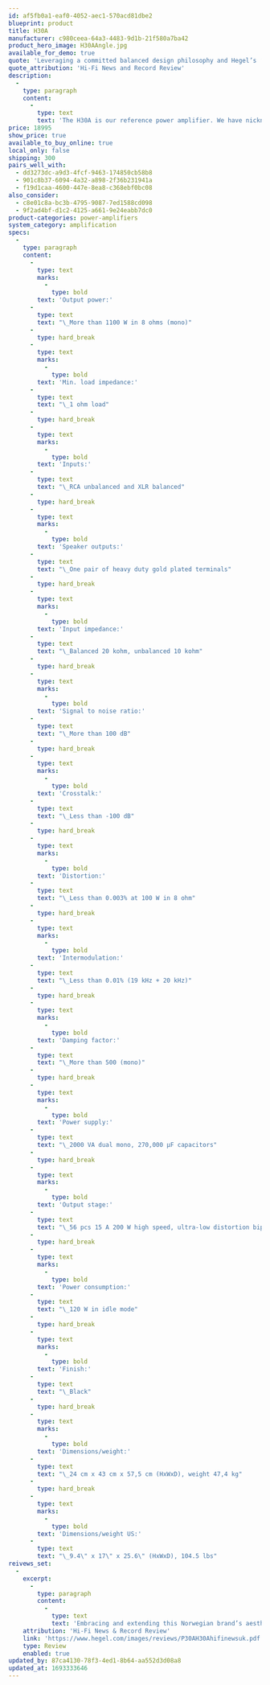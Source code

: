 ```yaml
---
id: af5fb0a1-eaf0-4052-aec1-570acd81dbe2
blueprint: product
title: H30A
manufacturer: c980ceea-64a3-4483-9d1b-21f580a7ba42
product_hero_image: H30AAngle.jpg
available_for_demo: true
quote: 'Leveraging a committed balanced design philosophy and Hegel’s ‘SoundEngine2’, it’s hard to imagine any loudspeakers this system can’t drive to excellence.'
quote_attribution: 'Hi-Fi News and Record Review'
description:
  -
    type: paragraph
    content:
      -
        type: text
        text: 'The H30A is our reference power amplifier. We have nicknamed it The Orchestra because that is what it is. The H30A''s job is to take command of any music on any speakers and make it sound as good as possible without ever breaking a sweat, and we can think of no more challenging music than a large orchestral piece. The H30A is an absolute powerhouse of an amplifier. In its mono state it delivers a truly astounding 1100 watts in 8 ohms, and it is completely stable even with 1-ohm loads. To achieve this, we have applied all our skills and knowledge in amplifier design and combined that with the best electronics. The H30A power supply uses 2 separate 1000 VA toroidal transformers for fast response and minimized transformer hum. With a power bank of 270,000 μF capacitors, the H30A can handle even the most challenging piece of music at any volume, it always has enough power in reserve. In the output stage we use 56 pieces 15A 200W high speed, ultra-low distortion bipolar transistors. With so much power ready at any given time, things like speaker sensitivity and variation in loads no longer come into play. With the H30A you can confidently drive any speaker you like.'
price: 18995
show_price: true
available_to_buy_online: true
local_only: false
shipping: 300
pairs_well_with:
  - dd3273dc-a9d3-4fcf-9463-174850cb58b8
  - 901c8b37-6094-4a32-a898-2f36b231941a
  - f19d1caa-4600-447e-8ea8-c368ebf0bc08
also_consider:
  - c8e01c8a-bc3b-4795-9087-7ed1588cd098
  - 9f2ad4bf-d1c2-4125-a661-9e24eabb7dc0
product-categories: power-amplifiers
system_category: amplification
specs:
  -
    type: paragraph
    content:
      -
        type: text
        marks:
          -
            type: bold
        text: 'Output power:'
      -
        type: text
        text: "\_More than 1100 W in 8 ohms (mono)"
      -
        type: hard_break
      -
        type: text
        marks:
          -
            type: bold
        text: 'Min. load impedance:'
      -
        type: text
        text: "\_1 ohm load"
      -
        type: hard_break
      -
        type: text
        marks:
          -
            type: bold
        text: 'Inputs:'
      -
        type: text
        text: "\_RCA unbalanced and XLR balanced"
      -
        type: hard_break
      -
        type: text
        marks:
          -
            type: bold
        text: 'Speaker outputs:'
      -
        type: text
        text: "\_One pair of heavy duty gold plated terminals"
      -
        type: hard_break
      -
        type: text
        marks:
          -
            type: bold
        text: 'Input impedance:'
      -
        type: text
        text: "\_Balanced 20 kohm, unbalanced 10 kohm"
      -
        type: hard_break
      -
        type: text
        marks:
          -
            type: bold
        text: 'Signal to noise ratio:'
      -
        type: text
        text: "\_More than 100 dB"
      -
        type: hard_break
      -
        type: text
        marks:
          -
            type: bold
        text: 'Crosstalk:'
      -
        type: text
        text: "\_Less than -100 dB"
      -
        type: hard_break
      -
        type: text
        marks:
          -
            type: bold
        text: 'Distortion:'
      -
        type: text
        text: "\_Less than 0.003% at 100 W in 8 ohm"
      -
        type: hard_break
      -
        type: text
        marks:
          -
            type: bold
        text: 'Intermodulation:'
      -
        type: text
        text: "\_Less than 0.01% (19 kHz + 20 kHz)"
      -
        type: hard_break
      -
        type: text
        marks:
          -
            type: bold
        text: 'Damping factor:'
      -
        type: text
        text: "\_More than 500 (mono)"
      -
        type: hard_break
      -
        type: text
        marks:
          -
            type: bold
        text: 'Power supply:'
      -
        type: text
        text: "\_2000 VA dual mono, 270,000 μF capacitors"
      -
        type: hard_break
      -
        type: text
        marks:
          -
            type: bold
        text: 'Output stage:'
      -
        type: text
        text: "\_56 pcs 15 A 200 W high speed, ultra-low distortion bipolar transistors"
      -
        type: hard_break
      -
        type: text
        marks:
          -
            type: bold
        text: 'Power consumption:'
      -
        type: text
        text: "\_120 W in idle mode"
      -
        type: hard_break
      -
        type: text
        marks:
          -
            type: bold
        text: 'Finish:'
      -
        type: text
        text: "\_Black"
      -
        type: hard_break
      -
        type: text
        marks:
          -
            type: bold
        text: 'Dimensions/weight:'
      -
        type: text
        text: "\_24 cm x 43 cm x 57,5 cm (HxWxD), weight 47,4 kg"
      -
        type: hard_break
      -
        type: text
        marks:
          -
            type: bold
        text: 'Dimensions/weight US:'
      -
        type: text
        text: "\_9.4\" x 17\" x 25.6\" (HxWxD), 104.5 lbs"
reivews_set:
  -
    excerpt:
      -
        type: paragraph
        content:
          -
            type: text
            text: 'Embracing and extending this Norwegian brand’s aesthetic minimalism and clear sound, the P30A and H30A (or two H30As if funds permit) form an impressive no-holds barred duo that marries a distaste for colouration to plentiful power and refinement.'
    attribution: 'Hi-Fi News & Record Review'
    link: 'https://www.hegel.com/images/reviews/P30AH30Ahifinewsuk.pdf'
    type: Review
    enabled: true
updated_by: 87ca4130-78f3-4ed1-8b64-aa552d3d08a8
updated_at: 1693333646
---
```

